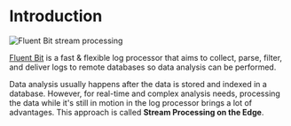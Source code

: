 # Introduction

![Fluent Bit stream processing](../.gitbook/assets/stream_processor.png)

[Fluent Bit](https://fluentbit.io) is a fast & flexible log processor that aims to collect, parse, filter, and deliver logs to remote databases so data analysis can be performed.

Data analysis usually happens after the data is stored and indexed in a database. However, for real-time and complex analysis needs, processing the data while it's still in motion in the log processor brings a lot of advantages. This approach is called **Stream Processing on the Edge**.
